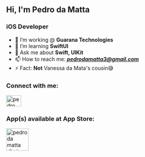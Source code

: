 ## Hi, I'm Pedro da Matta
### iOS Developer

- 🔭 I’m working @ **Guarana Technologies**
- 🌱 I’m learning **SwiftUI**
- 💬 Ask me about **Swift, UIKit**
- 📫 How to reach me: ***pedrodamatta3@gmail.com***
- ⚡ Fact: **Not** Vanessa da Mata's cousin😅

<h3 align="left">Connect with me:</h3>
<p align="left">
<a href="https://www.linkedin.com/in/pedro-moura-815231182/" target="blank"><img align="center" src="https://raw.githubusercontent.com/rahuldkjain/github-profile-readme-generator/master/src/images/icons/Social/linked-in-alt.svg" alt="pedro da matta ribeiro moura" height="30" width="40" /></a>
</p>

<h3 align="left">App(s) available at App Store:</h3>
<p align="left">
<a href="https://apps.apple.com/br/app/e-t-contact/id1570428842?l=en" target="blank"><img align="center" src="https://i.postimg.cc/kXf8qPDR/logoa-Line-108-2x-1.png" alt="pedro da matta ribeiro moura" height="60" width="60" /></a>
</p>
